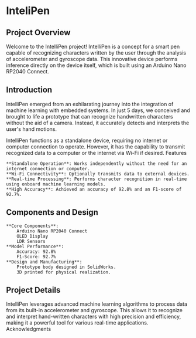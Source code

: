 # InteliPen
## Project Overview

Welcome to the IntelliPen project! IntelliPen is a concept for a smart pen capable of recognizing characters written by the user through the analysis of accelerometer and gyroscope data. This innovative device performs inference directly on the device itself, which is built using an Arduino Nano RP2040 Connect.


## Introduction

IntelliPen emerged from an exhilarating journey into the integration of machine learning with embedded systems. In just 5 days, we conceived and brought to life a prototype that can recognize handwritten characters without the aid of a camera. Instead, it accurately detects and interprets the user's hand motions.

IntelliPen functions as a standalone device, requiring no internet or computer connection to operate. However, it has the capability to transmit recognized data to a computer or the internet via Wi-Fi if desired.
Features

    **Standalone Operation**: Works independently without the need for an internet connection or computer.
    **Wi-Fi Connectivity**: Optionally transmits data to external devices.
    **Real-time Processing**: Performs character recognition in real-time using onboard machine learning models.
    **High Accuracy**: Achieved an accuracy of 92.8% and an F1-score of 92.7%.

## Components and Design

    **Core Components**:
        Arduino Nano RP2040 Connect
        OLED Display
        LDR Sensors
    **Model Performance**:
        Accuracy: 92.8%
        F1-Score: 92.7%
    **Design and Manufacturing**:
        Prototype body designed in SolidWorks.
        3D printed for physical realization.

## Project Details

IntelliPen leverages advanced machine learning algorithms to process data from its built-in accelerometer and gyroscope. This allows it to recognize and interpret hand-written characters with high precision and efficiency, making it a powerful tool for various real-time applications.
Acknowledgments

